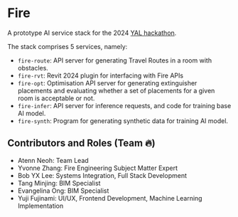 # Fire
A prototype AI service stack for the 2024 [YAL hackathon](aihackathon.pro).

The stack comprises 5 services, namely:

- `fire-route`: API server for generating Travel Routes in a room with obstacles.
- `fire-rvt`: Revit 2024 plugin for interfacing with Fire APIs
- `fire-opt`: Optimisation API server for generating extinguisher placements and evaluating whether a set of placements for a given room is acceptable or not.
- `fire-infer`: API server for inference requests, and code for training base AI model.
- `fire-synth`: Program for generating synthetic data for training AI model.

## Contributors and Roles (Team 🔥)
- Atenn Neoh: Team Lead
- Yvonne Zhang: Fire Engineering Subject Matter Expert
- Bob YX Lee: Systems Integration, Full Stack Development
- Tang Minjing: BIM Specialist
- Evangelina Ong: BIM Specialist
- Yuji Fujinami: UI/UX, Frontend Development, Machine Learning Implementation
